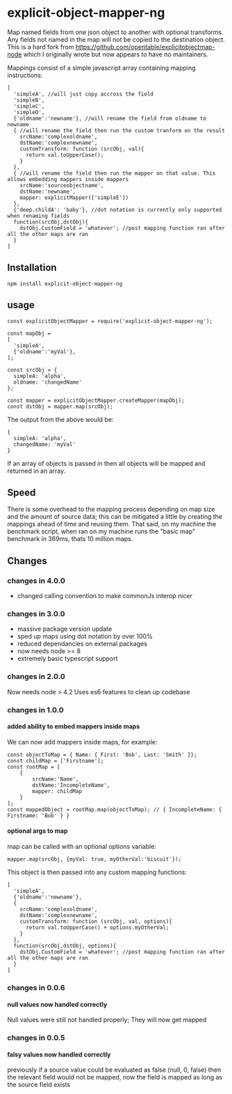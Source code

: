 # explicit-object-mapper-ng

Map named fields from one json object to another with optional transforms. Any fields not named in the map will not be copied to the destination object. This is a hard fork from https://github.com/opentable/explicitobjectmap-node which I originally wrote but now appears to have no maintainers.


Mappings consist of a simple javascript array containing mapping instructions:
```
[
  'simpleA', //will just copy accross the field
  'simpleB',
  'simpleC',
  'simpleD',
  {'oldname':'newname'}, //will rename the field from oldname to newname
  {	//will rename the field then run the custom tranform on the result
    srcName:'complexoldname',
    dstName:'complexnewname',
    customTransform: function (srcObj, val){
      return val.toUpperCase();
    }
  },
  {	//will rename the field then run the mapper on that value. This allows embedding mappers inside mappers
    srcName:'sourceobjectname',
    dstName:'newname',
    mapper: explicitMapper(['simpleE'])
  },
  {'deep.childA': 'baby'}, //dot notation is currently only supported when renaming fields
  function(srcObj,dstObj){
    dstObj.CustomField = 'whatever'; //post mapping function ran after all the other maps are ran
  }
]
```

## Installation
	npm install explicit-object-mapper-ng

## usage
```
const explicitObjectMapper = require('explicit-object-mapper-ng');

const mapObj =
[
  'simpleA',
  {'oldname':'myVal'},
];

const srcObj = {
  simpleA: 'alpha',
  oldname: 'changedName'
};

const mapper = explicitObjectMapper.createMapper(mapObj);
const dstObj = mapper.map(srcObj);
```

The output from the above would be:

```
{
  simpleA: 'alpha',
  changedName: 'myVal'
}
```

If an array of objects is passed in then all objects will be mapped and returned in an array.

## Speed
There is some overhead to the mapping process depending on map size and the amount of source data; this can be mitigated a little by creating the mappings ahead of time and reusing them. That said, on my machine the benchmark script, when ran on my machine runs the "basic map" benchmark in 369ms, thats 10 million maps.

## Changes

### changes in 4.0.0

* changed calling convention to make commonJs interop nicer

### changes in 3.0.0

* massive package version update
* sped up maps using dot notation by over 100%
* reduced dependancies on external packages
* now needs node >= 8
* extremely basic typescript support

### changes in 2.0.0
Now needs node > 4.2
Uses es6 features to clean up codebase

### changes in 1.0.0

#### added ability to embed mappers inside maps
We can now add mappers inside maps, for example:

```
const objectToMap = { Name: { First: 'Bob', Last: 'Smith' }};
const childMap = ['Firstname'];
const rootMap = [
    {
        srcName:'Name',
        dstName:'IncompleteName',
        mapper: childMap
    }
];
const mappedObject = rootMap.map(objectToMap); // { IncompleteName: { Firstname: 'Bob' } }
```

#### optional args to map
map can be called with an optional options variable:

	mapper.map(srcObj, {myVal: true, myOtherVal:'biscuit'});

This object is then passed into any custom mapping functions:

```
[
  'simpleA',
  {'oldname':'newname'},
  {
    srcName:'complexoldname',
    dstName:'complexnewname',
    customTransform: function (srcObj, val, options){
      return val.toUpperCase() + options.myOtherVal;
    }
  },
  function(srcObj,dstObj, options){
    dstObj.CustomField = 'whatever'; //post mapping function ran after all the other maps are ran
  }
]
```

### changes in 0.0.6

#### null values now handled correctly
Null values were still not handled properly; They will now get mapped

### changes in 0.0.5

#### falsy values now handled correctly
previously if a source value could be evaluated as false (null, 0, false) then the relevant field would not be mapped, now the field is mapped as long as the source field exists
